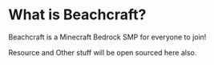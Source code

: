 # What is Beachcraft?

Beachcraft is a Minecraft Bedrock SMP for everyone to join!

Resource and Other stuff will be open sourced here also.
